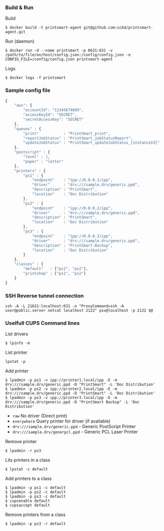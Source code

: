 ### Build & Run

Build
```
$ docker build -t printsmart-agent git@github.com:scbd/printsmart-agent.git
```

Run (daemon)
```
$ docker run -d --name printsmart -p 6631:631 -v /path/to/file/on/host/config.json:/config/config.json -e CONFIG_FILE=/config/config.json printsmart-agent
```

Logs
```
$ docker logs -f printsmart
```

### Sample config file

```javascript
{
    "aws": {
        "accountId": "12345674869",
        "accessKeyId": "SECRET",
        "secretAccessKey": "SECRET"
    },
    "queues" : {
        "print"           : "PrintSmart_print",
        "reportJobStatus" : "PrintSmart_jobStatusReport",
        "updateJobStatus" : "PrintSmart_updateJobStatus_{instanceId}"
    },
    "postscript" : {
        "level" : 1,
        "paper" : "letter"
    },
    "printers" : {
        "ps1" : {
            "endpoint"    : "ipp://0.0.0.1/ipp",
            "driver"      : "drv:///sample.drv/generic.ppd",
            "description" : "PrintSmart",
            "location"    : "Doc Distribution"
        },
        "ps2" : {
            "endpoint"    : "ipp://0.0.0.2/ipp",
            "driver"      : "drv:///sample.drv/generic.ppd",
            "description" : "PrintSmart",
            "location"    : "Doc Distribution"
        },
        "ps3" : {
            "endpoint"    : "ipp://0.0.0.3/ipp",
            "driver"      : "drv:///sample.drv/generic.ppd",
            "description" : "PrintSmart-Backup",
            "location"    : "Doc Distribution"
        }
    },
    "classes" : {
        "default"   : ["ps1", "ps2"],
        "printshop" : ["ps1", "ps2"]
    }
}
```

### SSH Reverse tunnel connection
```
ssh -A -L 21631:localhost:631 -o "ProxyCommand=ssh -A user@public.server netcat localhost 2122" psu@localhost -p 2122 $@
```

### Uselfull CUPS Command lines

List drivers
```
$ lpinfo -m
```

List printer
```
lpstat -p
```

Add printer
```
$ lpadmin -p ps1 -v ipp://printer1.local/ipp -E -m drv:///sample.drv/generic.ppd -D "PrintSmart" -L 'Doc Distribution'
$ lpadmin -p ps2 -v ipp://printer2.local/ipp -E -m drv:///sample.drv/generic.ppd -D "PrintSmart" -L 'Doc Distribution'
$ lpadmin -p ps3 -v ipp://printer3.local/ipp -E -m drv:///sample.drv/generic.ppd -D "PrintSmart Backup" -L 'Doc Distribution'
```
* `raw` No driver (Direct print)
* `everywhere` Query printer for driver (if available)
* `drv:///sample.drv/generic.ppd` - Generic PostScript Printer
* `drv:///sample.drv/generpcl.ppd` - Generic PCL Laser Printer

Remove printer
```
$ lpadmin -r ps3

```

Lits printers in a class
```
$ lpstat -c default
```

Add printers to a class
```
$ lpadmin -p ps1 -c default
$ lpadmin -p ps2 -c default
$ lpadmin -p ps3 -c default
$ cupsenable default
$ cupsaccept default
```

Remove printers from a class
```
$ lpadmin -p ps3 -r default
```
